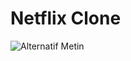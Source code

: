 # Netflix Clone
![Alternatif Metin](https://media.discordapp.net/attachments/1112823480505876526/1220180584438038639/Ekran_Resmi_2024-03-21_04.06.19.png?ex=660e00b9&is=65fb8bb9&hm=8e464c65d39467ea8b3539c31fd870d54556273cf7c1597d69f5132fbe230a67&=&format=webp&quality=lossless&width=648&height=1278)


